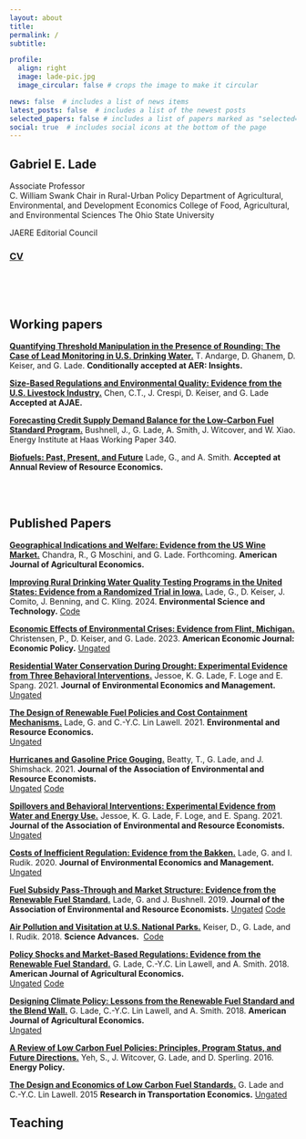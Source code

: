 ```yaml
---
layout: about
title: 
permalink: /
subtitle: 

profile:
  align: right
  image: lade-pic.jpg
  image_circular: false # crops the image to make it circular

news: false  # includes a list of news items
latest_posts: false  # includes a list of the newest posts
selected_papers: false # includes a list of papers marked as "selected={true}"
social: true  # includes social icons at the bottom of the page
---
```


<!-- bundle exec jekyll serve
bin/deploy --user
git push -->

## **Gabriel E. Lade**

Associate Professor  
C. William Swank Chair in Rural-Urban Policy
Department of Agricultural, Environmental, and Development Economics
College of Food, Agricultural, and Environmental Sciences
The Ohio State University

JAERE Editorial Council   

### [CV]()

<br><br><br>

## Working papers

**[Quantifying Threshold Manipulation in the Presence of Rounding: The Case of Lead Monitoring in U.S. Drinking Water.](https://drive.google.com/file/d/10F-ZSqxRaZsCgjJ4Qa8Ks19G30fuI2BE/view)** 
T. Andarge, D. Ghanem, D. Keiser, and G. Lade. 
**Conditionally accepted at AER: Insights.**  

**[Size-Based Regulations and Environmental Quality: Evidence from the U.S. Livestock Industry.](https://drive.google.com/file/d/10F-ZSqxRaZsCgjJ4Qa8Ks19G30fuI2BE/view)** 
Chen, C.T., J. Crespi, D. Keiser, and G. Lade
**Accepted at AJAE.**  

**[Forecasting Credit Supply Demand Balance for the Low-Carbon Fuel Standard Program.](https://haas.berkeley.edu/wp-content/uploads/WP340.pdf)** 
Bushnell, J., G. Lade, A. Smith, J. Witcover, and W. Xiao. Energy Institute at Haas Working Paper 340.

**[Biofuels: Past, Present, and Future]()** 
Lade, G., and A. Smith.
**Accepted at Annual Review of Resource Economics.**  


<br><br>

## Published Papers

**[Geographical Indications and Welfare: Evidence from the US Wine Market.](https://onlinelibrary.wiley.com/doi/10.1111/ajae.12499)** 
Chandra, R., G Moschini, and G. Lade. Forthcoming.
**American Journal of Agricultural Economics.**  

**[Improving Rural Drinking Water Quality Testing Programs in the United States: Evidence from a Randomized Trial in Iowa.](https://pubs.acs.org/doi/full/10.1021/acs.est.4c02835)** 
Lade, G., D. Keiser, J. Comito, J. Benning, and C. Kling. 2024. 
**Environmental Science and Technology.** 
[Code](https://github.com/gabe-lade/rural-dw-survey)

**[Economic Effects of Environmental Crises: Evidence from Flint, Michigan.](https://www.aeaweb.org/articles?id=10.1257/pol.20190391)**
Christensen, P., D. Keiser, and G. Lade. 2023. 
**American Economic Journal: Economic Policy.** 
[Ungated](https://papers.ssrn.com/sol3/papers.cfm?abstract_id=3420526)

**[Residential Water Conservation During Drought: Experimental Evidence from Three Behavioral Interventions.](https://www.sciencedirect.com/science/article/pii/S0095069621000851)**
Jessoe, K. G. Lade, F. Loge and E. Spang. 2021. 
**Journal of Environmental Economics and Management.**  
[Ungated](https://rawcdn.githack.com/gabe-lade/MyFiles/acb76ec446978f2cec4e8a87938627d124dcca1e/klls-spillovers.pdf)

**[The Design of Renewable Fuel Policies and Cost Containment Mechanisms.](https://link.springer.com/article/10.1007/s10640-021-00558-w)**
Lade, G. and C.-Y.C. Lin Lawell. 2021. 
**Environmental and Resource Economics.**  
[Ungated](http://clinlawell.dyson.cornell.edu/mandate_cost_containment_paper.pdf)

**[Hurricanes and Gasoline Price Gouging.](https://www.journals.uchicago.edu/doi/10.1086/712419)**
Beatty, T., G. Lade, and J. Shimshack. 2021. 
**Journal of the Association of Environmental and Resource Economists.**  
[Ungated](https://static1.squarespace.com/static/55e8ab64e4b0b55649c4ab64/t/5f99a05bd856080f5f28f4d5/1603903583545/Beatty_Lade_Shimshack_WP_oct2020.pdf) [Code](https://dataverse.harvard.edu/dataset.xhtml?persistentId=doi:10.7910/DVN/TRN819)

**[Spillovers and Behavioral Interventions: Experimental Evidence from Water and Energy Use.](https://www.journals.uchicago.edu/doi/10.1086/711025)** 
Jessoe, K. G. Lade, F. Loge, and E. Spang. 2021. 
**Journal of the Association of Environmental and Resource Economists.** 
[Ungated](https://rawcdn.githack.com/gabe-lade/MyFiles/acb76ec446978f2cec4e8a87938627d124dcca1e/klls-spillovers.pdf)

**[Costs of Inefficient Regulation: Evidence from the Bakken.](https://www.sciencedirect.com/science/article/abs/pii/S0095069620300590?via%3Dihub)**
Lade, G. and I. Rudik. 2020. 
**Journal of Environmental Economics and Management.** 
[Ungated](https://osf.io/preprints/socarxiv/3e9xk_v1)

**[Fuel Subsidy Pass-Through and Market Structure: Evidence from the Renewable Fuel Standard.](https://www.journals.uchicago.edu/doi/10.1086/702878)** 
Lade, G. and J. Bushnell. 2019. 
**Journal of the Association of Environmental and Resource Economists.** 
[Ungated](https://rawcdn.githack.com/gabe-lade/e85-pass-through/6661520e247c678a232f2fbbdc9da126454885d4/lade_bushnell_wp.pdf) [Code](https://dataverse.harvard.edu/dataset.xhtml?persistentId=doi:10.7910/DVN/AX4LOY)

**[Air Pollution and Visitation at U.S. National Parks.](https://www.science.org/doi/10.1126/sciadv.aat1613)**
Keiser, D., G. Lade, and I. Rudik. 2018. 
**Science Advances.** ​
[Code](https://github.com/gabe-lade/national-parks)

**[Policy Shocks and Market-Based Regulations: Evidence from the Renewable Fuel Standard.](https://onlinelibrary.wiley.com/doi/abs/10.1093/ajae/aax097)**
G. Lade, C.-Y.C. Lin Lawell, and A. Smith. 2018. 
**American Journal of Agricultural Economics.**  
[Ungated](https://rawcdn.githack.com/gabe-lade/policy-shocks/02ce7e266f47d3c532f2ef851662830797fe72fd/policy-shocks-wp.pdf) [Code](https://github.com/gabe-lade/policy-shocks) 

**[Designing Climate Policy: Lessons from the Renewable Fuel Standard and the Blend Wall.](https://onlinelibrary.wiley.com/doi/10.1093/ajae/aax092)**
G. Lade, C.-Y.C. Lin Lawell, and A. Smith. 2018. 
**American Journal of Agricultural Economics.**  
[Ungated](http://clinlawell.dyson.cornell.edu/Lade_LinLawell_Smith_climate_policy_RFS_blendwall.pdf)

**[A Review of Low Carbon Fuel Policies: Principles, Program Status, and Future Directions.](https://www.sciencedirect.com/science/article/abs/pii/S0301421516303901?via%3Dihub)**
Yeh, S., J. Witcover, G. Lade, and D. Sperling. 2016.  
**Energy Policy.** 

**[The Design and Economics of Low Carbon Fuel Standards.](https://www.sciencedirect.com/science/article/abs/pii/S0739885915000530?via%3Dihub)**
G. Lade and C.-Y.C. Lin Lawell. 2015
**Research in Transportation Economics.** 
[Ungated](http://www.des.ucdavis.edu/faculty/Lin/LCFS_Review_paper.pdf)




## Teaching
 
